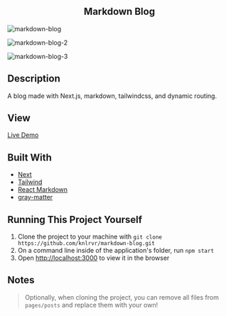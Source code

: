 <h2 align="center"> Markdown Blog </h2>

![markdown-blog](https://user-images.githubusercontent.com/91632194/225405545-98d59fab-aca8-402f-a452-38d15f88689e.png)

![markdown-blog-2](https://user-images.githubusercontent.com/91632194/225405555-2db9d222-56cd-4fa7-83e4-f9f8fc541312.png)

![markdown-blog-3](https://user-images.githubusercontent.com/91632194/225405569-d4ae5a7b-c3bb-48b7-a189-e6b94143f4ae.png)

## Description
A blog made with Next.js, markdown, tailwindcss, and dynamic routing. 

## View 
[Live Demo](https://markdown-blog-knlrvr.vercel.app/)

## Built With
- [Next](https://nextjs.org/docs)
- [Tailwind](https://tailwindcss.com/docs/installation)
- [React Markdown](https://www.npmjs.com/package/react-markdown)
- [gray-matter](https://github.com/jonschlinkert/gray-matter)

## Running This Project Yourself 
1. Clone the project to your machine with `git clone https://github.com/knlrvr/markdown-blog.git`
2. On a command line inside of the application's folder, run `npm start`
3. Open [http://localhost:3000](http://localhost:3000) to view it in the browser

## Notes
> Optionally, when cloning the project, you can remove all files from `pages/posts` and replace them with your own! 
